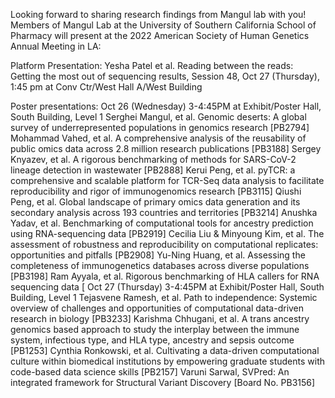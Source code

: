 Looking forward to sharing research findings from Mangul lab with you!
Members of Mangul Lab at the University of Southern California School of Pharmacy will present at the 2022 American Society of Human Genetics Annual Meeting in LA:

Platform Presentation: Yesha Patel et al. Reading between the reads: Getting the most out of sequencing results, Session 48, Oct 27 (Thursday), 1:45 pm at Conv Ctr/West Hall A/West Building

Poster presentations: 
Oct 26 (Wednesday) 3-4:45PM at Exhibit/Poster Hall, South Building, Level 1
Serghei Mangul, et al. Genomic deserts: A global survey of underrepresented populations in genomics research [PB2794]
Mohammad Vahed, et al. A comprehensive analysis of the reusability of public omics data across 2.8 million research publications [PB3188]
Sergey Knyazev, et al. A rigorous benchmarking of methods for SARS-CoV-2 lineage detection in wastewater [PB2888]
Kerui Peng, et al. pyTCR: a comprehensive and scalable platform for TCR-Seq data analysis to facilitate reproducibility and rigor of immunogenomics research [PB3115]
Qiushi Peng, et al. Global landscape of primary omics data generation and its secondary analysis across 193 countries and territories [PB3214]
Anushka Yadav, et al. Benchmarking of computational tools for ancestry prediction using RNA-sequencing data [PB2919]
Cecilia Liu & Minyoung Kim, et al. The assessment of robustness and reproducibility on computational replicates: opportunities and pitfalls [PB2908]
Yu-Ning Huang, et al. Assessing the completeness of immunogenetics databases across diverse populations [PB3198]
Ram Ayyala, et al. Rigorous benchmarking of HLA callers for RNA​​ sequencing data [
Oct 27 (Thursday) 3-4:45PM at Exhibit/Poster Hall, South Building, Level 1
Tejasvene Ramesh, et al. Path to independence: Systemic overview of challenges and opportunities of computational data-driven research in biology [PB3233]
Karishma Chhugani, et al. A trans ancestry genomics based approach to study the interplay between the immune system, infectious type, and HLA type, ancestry and sepsis outcome [PB1253]
Cynthia Ronkowski, et al. Cultivating a data-driven computational culture within biomedical institutions by empowering graduate students with code-based data science skills [PB2157]
Varuni Sarwal, SVPred: An integrated framework for Structural Variant Discovery [Board No. PB3156]
